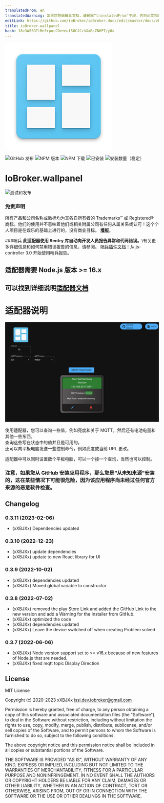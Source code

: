 ```yaml
---
translatedFrom: en
translatedWarning: 如果您想编辑此文档，请删除“translatedFrom”字段，否则此文档将再次自动翻译
editLink: https://github.com/ioBroker/ioBroker.docs/edit/master/docs/zh-cn/adapterref/iobroker.wallpanel/README.md
title: ioBroker.wallpanel
hash: 18e3WSSDTtMe3rpocCDe+eu15UCJCzhXxBsZN6PT/y0=
---
```

![标识](../../../en/adapterref/iobroker.wallpanel/admin/wallpanel.png)

![GitHub 发布](https://img.shields.io/github/v/release/xXBJXx/ioBroker.wallpanel?include_prereleases&label=GitHub%20release&logo=github)
![NPM 版本](https://img.shields.io/npm/v/iobroker.wallpanel.svg?logo=npm)
![NPM 下载](https://img.shields.io/npm/dm/iobroker.wallpanel.svg?logo=npm)
![已安装](https://iobroker.live/badges/wallpanel-installed.svg)
![安装数量（稳定）](http://iobroker.live/badges/wallpanel-stable.svg)

# IoBroker.wallpanel
![测试和发布](https://github.com/xXBJXx/ioBroker.wallpanel/workflows/Test%20and%20Release/badge.svg)

### 免责声明
所有产品和公司名称或徽标均为其各自所有者的 Trademarks™ 或 Registered® 商标。他们的使用并不意味着他们或相关附属公司有任何从属关系或认可！这个个人项目是在娱乐的基础上进行的，没有商业目标。 **[墙板](https://github.com/TheTimeWalker/wallpanel-android)**。

###哨兵
**此适配器使用 Sentry 库自动向开发人员报告异常和代码错误。**\有关更多详细信息和如何禁用错误报告的信息，请参阅。
[哨兵插件文档](https://github.com/ioBroker/plugin-sentry#plugin-sentry)！从 js-controller 3.0 开始使用哨兵报告。

## 适配器需要 Node.js 版本 >= 16.x
## **可以找到详细说明[适配器文档](https://xxbjxx.github.io/wallpanel/)**
# 适配器说明
![墙面板适配器](../../../en/adapterref/iobroker.wallpanel/admin/media/wallpanelAdapter.png)

使用适配器，您可以查询一些值，例如亮度和关于 MQTT，然后还有电池电量和其他一些东西，<br>查询这些写在状态中的值并且是可用的。<br>还可以向平板电脑发送一些控制命令，例如亮度或当前 URL 更改。

适配器中可以同时设置数个平板电脑，可以一个接一个查询，当然也可以控制。

### **注意，如果您从 GitHub 安装应用程序，那么您是“从未知来源”安装的，这在某些情况下可能很危险，因为该应用程序尚未经过任何官方来源的恶意软件检查。**

## Changelog
 <!--
 Placeholder for the next version (at the beginning of the line):
 ### __WORK IN PROGRESS__ (- falls nicht benötigt löschen sonst klammern entfernen und nach dem - dein text schreiben)
 -->
### 0.3.11 (2023-02-06)
* (xXBJXx) Dependencies updated

### 0.3.10 (2022-12-23)
* (xXBJXx) update dependencies
* (xXBJXx) update to new React library for UI

### 0.3.9 (2022-10-02)
* (xXBJXx) dependencies updated 
* (xXBJXx) Moved global variable to constructor

### 0.3.8 (2022-07-02)
* (xXBJXx) removed the play Store Link and added the GitHub Link to the new version and add a Warning for the Installer from GitHub.
* (xXBJXx) optimized the code
* (xXBJXx) dependencies updated
* (xXBJXx) Leave the device switched off when creating Problem solved

### 0.3.7 (2022-06-06)
* (xXBJXx) Node version support set to >= v16.x because of new features of Node.js that are needed.
* (xXBJXx) fixed mqtt topic Display Direction

## License
MIT License

Copyright (c) 2020-2023 xXBJXx <issi.dev.iobroker@gmail.com>

Permission is hereby granted, free of charge, to any person obtaining a copy
of this software and associated documentation files (the "Software"), to deal
in the Software without restriction, including without limitation the rights
to use, copy, modify, merge, publish, distribute, sublicense, and/or sell
copies of the Software, and to permit persons to whom the Software is
furnished to do so, subject to the following conditions:

The above copyright notice and this permission notice shall be included in all
copies or substantial portions of the Software.

THE SOFTWARE IS PROVIDED "AS IS", WITHOUT WARRANTY OF ANY KIND, EXPRESS OR
IMPLIED, INCLUDING BUT NOT LIMITED TO THE WARRANTIES OF MERCHANTABILITY,
FITNESS FOR A PARTICULAR PURPOSE AND NONINFRINGEMENT. IN NO EVENT SHALL THE
AUTHORS OR COPYRIGHT HOLDERS BE LIABLE FOR ANY CLAIM, DAMAGES OR OTHER
LIABILITY, WHETHER IN AN ACTION OF CONTRACT, TORT OR OTHERWISE, ARISING FROM,
OUT OF OR IN CONNECTION WITH THE SOFTWARE OR THE USE OR OTHER DEALINGS IN THE
SOFTWARE.